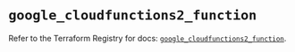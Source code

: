 # `google_cloudfunctions2_function`

Refer to the Terraform Registry for docs: [`google_cloudfunctions2_function`](https://registry.terraform.io/providers/hashicorp/google-beta/5.39.1/docs/resources/google_cloudfunctions2_function).
